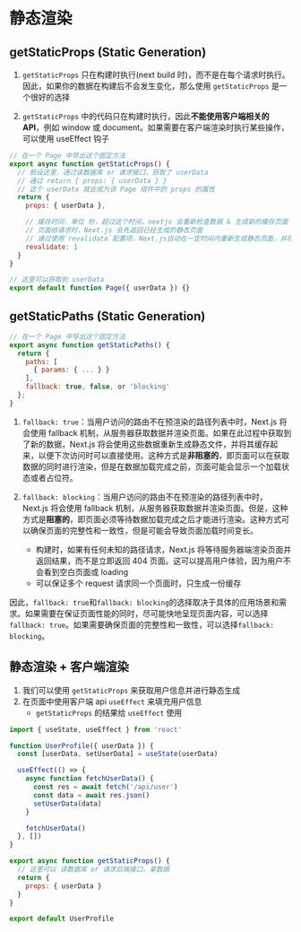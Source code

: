 # 静态渲染

## getStaticProps (Static Generation)

1. `getStaticProps` 只在构建时执行(next build 时)，而不是在每个请求时执行。因此，如果你的数据在构建后不会发生变化，那么使用 `getStaticProps` 是一个很好的选择

2. `getStaticProps` 中的代码只在构建时执行，因此**不能使用客户端相关的 API**，例如 window 或 document。如果需要在客户端渲染时执行某些操作，可以使用 useEffect 钩子

```js
// 在一个 Page 中导出这个固定方法
export async function getStaticProps() {
  // 假设这里，通过读数据库 or 请求接口，获取了 userData
  // 通过 return { props: { userData } }
  // 这个 userData 就会成为该 Page 组件中的 props 的属性
  return {
    props: { userData },

    // 缓存时间，单位 秒，超过这个时间，nextjs 会重新检查数据 & 生成新的缓存页面
    // 页面给请求时，Next.js 会先返回已经生成的静态页面
    // 通过使用`revalidate`配置项，Next.js自动在一定时间内重新生成静态页面，并将新的页面数据缓存起来
    revalidate: 1
  }
}

// 这里可以获取到 userData
export default function Page({ userData }) {}
```

## getStaticPaths (Static Generation)

```js
// 在一个 Page 中导出这个固定方法
export async function getStaticPaths() {
  return {
    paths: [
      { params: { ... } }
    ],
    fallback: true, false, or 'blocking'
  };
}
```

1. `fallback: true`：当用户访问的路由不在预渲染的路径列表中时，Next.js 将会使用 fallback 机制，从服务器获取数据并渲染页面。如果在此过程中获取到了新的数据，Next.js 将会使用这些数据重新生成静态文件，并将其缓存起来，以便下次访问时可以直接使用。这种方式是**非阻塞的**，即页面可以在获取数据的同时进行渲染，但是在数据加载完成之前，页面可能会显示一个加载状态或者占位符。

2. `fallback: blocking`：当用户访问的路由不在预渲染的路径列表中时，Next.js 将会使用 fallback 机制，从服务器获取数据并渲染页面。但是，这种方式是**阻塞的**，即页面必须等待数据加载完成之后才能进行渲染。这种方式可以确保页面的完整性和一致性，但是可能会导致页面加载时间变长。

   - 构建时，如果有任何未知的路径请求，Next.js 将等待服务器端渲染页面并返回结果，而不是立即返回 404 页面。这可以提高用户体验，因为用户不会看到空白页面或 loading
   - 可以保证多个 request 请求同一个页面时，只生成一份缓存

因此，`fallback: true`和`fallback: blocking`的选择取决于具体的应用场景和需求。如果需要在保证页面性能的同时，尽可能快地呈现页面内容，可以选择`fallback: true`。如果需要确保页面的完整性和一致性，可以选择`fallback: blocking`。

## 静态渲染 + 客户端渲染

1. 我们可以使用 `getStaticProps` 来获取用户信息并进行静态生成
2. 在页面中使用客户端 api `useEffect` 来填充用户信息
   - `getStaticProps` 的结果给 `useEffect` 使用

```js
import { useState, useEffect } from 'react'

function UserProfile({ userData }) {
  const [userData, setUserData] = useState(userData)

  useEffect(() => {
    async function fetchUserData() {
      const res = await fetch('/api/user')
      const data = await res.json()
      setUserData(data)
    }

    fetchUserData()
  }, [])
}

export async function getStaticProps() {
  // 这里可以 读数据库 or 请求后端接口，拿数据
  return {
    props: { userData }
  }
}

export default UserProfile
```
